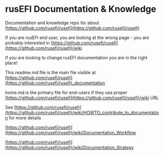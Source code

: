 # rusEFI Documentation & Knowledge

Documentation and knowledge repo for about [https://github.com/rusefi/rusefi](https://github.com/rusefi/rusefi)

If you are rusEFI end user, you are looking at the wrong page - you are probably interested in
[https://github.com/rusefi/rusefi](https://github.com/rusefi/rusefi)/wiki

If you are looking to change rusEFI documentation you are in the right place!

This readme.md file is the main file visible at [https://github.com/rusefi/rusefi](https://github.com/rusefi/rusefi)_documentation

home.md is the primary file for end-users if they use proper [https://github.com/rusefi/rusefi](https://github.com/rusefi/rusefi)/wiki URL

See [https://github.com/rusefi/rusefi](https://github.com/rusefi/rusefi)/wiki/HOWTO_contribute_to_documentation for more details

[https://github.com/rusefi/rusefi](https://github.com/rusefi/rusefi)/wiki/Documentation_Workflow

[https://github.com/rusefi/rusefi](https://github.com/rusefi/rusefi)/wiki/Documentation_Strategy


